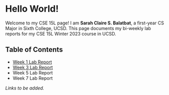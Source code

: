 # Hello World!
Welcome to my CSE 15L page! I am **Sarah Claire S. Balatbat**, a first-year CS Major in Sixth College, UCSD.
This page documents my bi-weekly lab reports for my CSE 15L Winter 2023 course in UCSD.

## Table of Contents
* [Week 1 Lab Report](https://sbalatbat.github.io/cse15l-lab-reports/Lab_Report_1.html)
* [Week 3 Lab Report](https://sbalatbat.github.io/cse15l-lab-reports/Lab_Report_2.html)
* Week 5 Lab Report
* Week 7 Lab Report


*Links to be added.*
